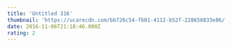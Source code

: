 ```yaml
---
title: 'Untitled 316'
thumbnail: 'https://ucarecdn.com/bb726c54-f601-4112-b52f-228656833e86/'
date: 2016-11-06T21:18:46.000Z
rating: 2
---
```

